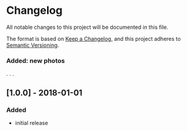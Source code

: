 # Changelog
All notable changes to this project will be documented in this file.

The format is based on [Keep a Changelog](https://keepachangelog.com/en/1.0.0/),
and this project adheres to [Semantic Versioning](https://semver.org/spec/v2.0.0.html).



### Added: new photos

.
.
.

## [1.0.0] - 2018-01-01
### Added

- initial release
